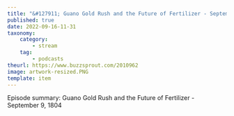 ```yaml
---
title: "&#127911; Guano Gold Rush and the Future of Fertilizer - September 9, 1804"
published: true
date: 2022-09-16-11-31
taxonomy:
    category:
        - stream
    tag:
        - podcasts
theurl: https://www.buzzsprout.com/2010962
image: artwork-resized.PNG
template: item
---
```


Episode summary: Guano Gold Rush and the Future of Fertilizer - September 9, 1804
